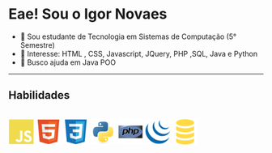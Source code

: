 # Eae! Sou o Igor Novaes 



- 🌱 Sou estudante de Tecnologia em Sistemas de Computação (5° Semestre)
- 🚀 Interesse: HTML , CSS, Javascript, JQuery, PHP ,SQL, Java e Python
- 🤔 Busco ajuda em Java POO 

<hr>

## Habilidades
  
  <div style="display: inline_block"><br>
    <img  alt="Igor-Js" height="50" width="50" src="https://raw.githubusercontent.com/devicons/devicon/master/icons/javascript/javascript-plain.svg">
    <img  alt="Igor-HTML" height="50" width="50" src="https://raw.githubusercontent.com/devicons/devicon/master/icons/html5/html5-original.svg">
    <img  alt="Igor-CSS" height="50" width="50" src="https://raw.githubusercontent.com/devicons/devicon/master/icons/css3/css3-original.svg">
    <img  alt="Igor-Python" height="50" width="50" src="https://raw.githubusercontent.com/devicons/devicon/master/icons/python/python-original.svg">
    <img  alt="Igor-PHP" height="50" width="50" src="https://raw.githubusercontent.com/devicons/devicon/master/icons/php/php-original.svg">
    <img  alt="Igor-jquery" height="50" width="50" src="https://raw.githubusercontent.com/devicons/devicon/master/icons/jquery/jquery-original.svg">
    <img  alt="Igor-sql" height="50" width="50" src="https://raw.githubusercontent.com/devicons/devicon/master/icons/SQL/SQL-original.svg">
  </div>
  
  
 

   




